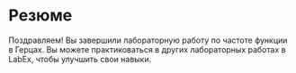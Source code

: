 # Резюме

Поздравляем! Вы завершили лабораторную работу по частоте функции в Герцах. Вы можете практиковаться в других лабораторных работах в LabEx, чтобы улучшить свои навыки.
